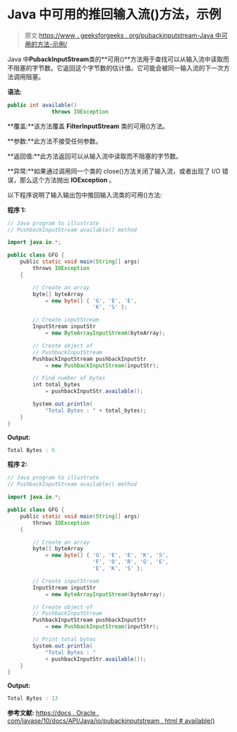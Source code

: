 # Java 中可用的推回输入流()方法，示例

> 原文:[https://www . geeksforgeeks . org/pubackinputstream-Java 中可用的方法-示例/](https://www.geeksforgeeks.org/pushbackinputstream-available-method-in-java-with-examples/)

Java 中**PubackInputStream**类的**可用()**方法用于查找可以从输入流中读取而不阻塞的字节数。它返回这个字节数的估计值。它可能会被同一输入流的下一次方法调用阻塞。

**语法:**

```java
public int available()
              throws IOException

```

**覆盖:**该方法覆盖 **FilterInputStream** 类的可用()方法。

**参数:**此方法不接受任何参数。

**返回值:**此方法返回可以从输入流中读取而不阻塞的字节数。

**异常:**如果通过调用同一个类的 close()方法关闭了输入流，或者出现了 I/O 错误，那么这个方法抛出 **IOException** 。

以下程序说明了输入输出包中推回输入流类的可用()方法:

**程序 1:**

```java
// Java program to illustrate
// PushbackInputStream available() method

import java.io.*;

public class GFG {
    public static void main(String[] args)
        throws IOException
    {

        // Create an array
        byte[] byteArray
            = new byte[] { 'G', 'E', 'E',
                           'K', 'S' };

        // Create inputStream
        InputStream inputStr
            = new ByteArrayInputStream(byteArray);

        // Create object of
        // PushbackInputStream
        PushbackInputStream pushbackInputStr
            = new PushbackInputStream(inputStr);

        // Find number of bytes
        int total_bytes
            = pushbackInputStr.available();

        System.out.println(
            "Total Bytes : " + total_bytes);
    }
}
```

**Output:**

```java
Total Bytes : 5

```

**程序 2:**

```java
// Java program to illustrate
// PushbackInputStream available() method

import java.io.*;

public class GFG {
    public static void main(String[] args)
        throws IOException
    {

        // Create an array
        byte[] byteArray
            = new byte[] { 'G', 'E', 'E', 'K', 'S',
                           'F', 'O', 'R', 'G', 'E',
                           'E', 'K', 'S' };

        // Create inputStream
        InputStream inputStr
            = new ByteArrayInputStream(byteArray);

        // Create object of
        // PushbackInputStream
        PushbackInputStream pushbackInputStr
            = new PushbackInputStream(inputStr);

        // Print total bytes
        System.out.println(
            "Total Bytes : "
            + pushbackInputStr.available());
    }
}
```

**Output:**

```java
Total Bytes : 13

```

**参考文献:**
[https://docs . Oracle . com/javase/10/docs/API/Java/io/pubackinputstream . html # available()](https://docs.oracle.com/javase/10/docs/api/java/io/PushbackInputStream.html#available())